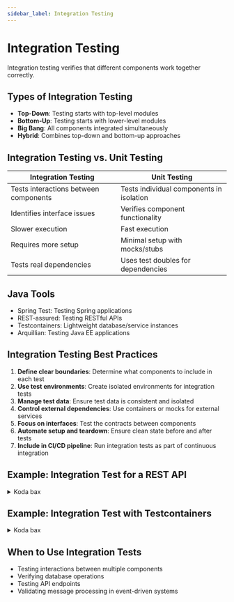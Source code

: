 ```yaml
---
sidebar_label: Integration Testing
---
```

# Integration Testing

Integration testing verifies that different components work together correctly.

## Types of Integration Testing

- **Top-Down**: Testing starts with top-level modules
- **Bottom-Up**: Testing starts with lower-level modules  
- **Big Bang**: All components integrated simultaneously
- **Hybrid**: Combines top-down and bottom-up approaches

## Integration Testing vs. Unit Testing

| Integration Testing | Unit Testing |
|---------------------|--------------|
| Tests interactions between components | Tests individual components in isolation |
| Identifies interface issues | Verifies component functionality |
| Slower execution | Fast execution |
| Requires more setup | Minimal setup with mocks/stubs |
| Tests real dependencies | Uses test doubles for dependencies |

## Java Tools

- Spring Test: Testing Spring applications
- REST-assured: Testing RESTful APIs
- Testcontainers: Lightweight database/service instances
- Arquillian: Testing Java EE applications

## Integration Testing Best Practices

1. **Define clear boundaries**: Determine what components to include in each test
2. **Use test environments**: Create isolated environments for integration tests
3. **Manage test data**: Ensure test data is consistent and isolated
4. **Control external dependencies**: Use containers or mocks for external services
5. **Focus on interfaces**: Test the contracts between components
6. **Automate setup and teardown**: Ensure clean state before and after tests
7. **Include in CI/CD pipeline**: Run integration tests as part of continuous integration

## Example: Integration Test for a REST API


<details>
<summary>Koda bax</summary>

```java
@SpringBootTest(webEnvironment = WebEnvironment.RANDOM_PORT)
public class UserControllerIntegrationTest {

    @Autowired
    private TestRestTemplate restTemplate;
    
    @Autowired
    private UserRepository userRepository;
    
    @BeforeEach
    void setup() {
        userRepository.deleteAll();
    }
    
    @Test
    void createUser_shouldReturnCreatedUser() {
        // Prepare test data
        UserDto userDto = new UserDto("john", "john@example.com");
        
        // Send request to the API
        ResponseEntity<User> response = restTemplate.postForEntity(
            "/api/users", userDto, User.class);
        
        // Verify response
        assertEquals(HttpStatus.CREATED, response.getStatusCode());
        assertNotNull(response.getBody());
        assertEquals("john", response.getBody().getUsername());
        
        // Verify data was saved to the database
        Optional<User> savedUser = userRepository.findByUsername("john");
        assertTrue(savedUser.isPresent());
    }
}
```
</details>

## Example: Integration Test with Testcontainers


<details>
<summary>Koda bax</summary>

```java
@Testcontainers
public class UserServiceIntegrationTest {

    @Container
    private static PostgreSQLContainer<?> postgres = new PostgreSQLContainer<>("postgres:13")
        .withDatabaseName("testdb")
        .withUsername("test")
        .withPassword("test");
    
    private UserService userService;
    private UserRepository userRepository;
    
    @BeforeEach
    void setup() {
        // Configure datasource with container connection details
        DataSource dataSource = DataSourceBuilder.create()
            .url(postgres.getJdbcUrl())
            .username(postgres.getUsername())
            .password(postgres.getPassword())
            .build();
            
        userRepository = new UserRepositoryImpl(dataSource);
        userService = new UserService(userRepository);
    }
    
    @Test
    void createAndRetrieveUser() {
        // Create a user
        User user = new User("alice", "alice@example.com");
        userService.createUser(user);
        
        // Retrieve and verify
        User retrieved = userService.findByUsername("alice");
        assertNotNull(retrieved);
        assertEquals("alice@example.com", retrieved.getEmail());
    }
}
```
</details>

## When to Use Integration Tests

- Testing interactions between multiple components
- Verifying database operations
- Testing API endpoints
- Validating message processing in event-driven systems
